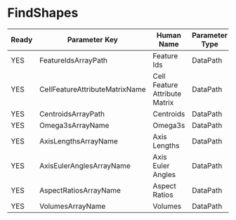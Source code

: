 # FindShapes #

| Ready | Parameter Key | Human Name | Parameter Type | Parameter Class |
|-------|---------------|------------|-----------------|----------------|
| YES | FeatureIdsArrayPath | Feature Ids | DataPath | ArraySelectionParameter |
| YES | CellFeatureAttributeMatrixName | Cell Feature Attribute Matrix | DataPath | DataGroupSelectionParameter |
| YES | CentroidsArrayPath | Centroids | DataPath | ArraySelectionParameter |
| YES | Omega3sArrayName | Omega3s | DataPath | ArrayCreationParameter |
| YES | AxisLengthsArrayName | Axis Lengths | DataPath | ArrayCreationParameter |
| YES | AxisEulerAnglesArrayName | Axis Euler Angles | DataPath | ArrayCreationParameter |
| YES | AspectRatiosArrayName | Aspect Ratios | DataPath | ArrayCreationParameter |
| YES | VolumesArrayName | Volumes | DataPath | ArrayCreationParameter |
